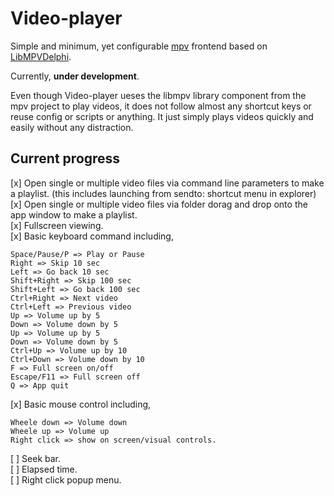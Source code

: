 # Video-player

Simple and minimum, yet configurable [mpv](https://mpv.io/) frontend based on [LibMPVDelphi](https://github.com/nbuyer/libmpvdelphi).

Currently, **under development**.

Even though Video-player ueses the libmpv library component from the mpv project to play videos, it does not follow almost any shortcut keys or reuse config or scripts or anything. It just simply plays videos quickly and easily without any distraction.

## Current progress

[x] Open single or multiple video files via command line parameters to make a playlist. (this includes launching from sendto: shortcut menu in explorer)  
[x] Open single or multiple video files via folder dorag and drop onto the app window to make a playlist.  
[x] Fullscreen viewing.  
[x] Basic keyboard command including,  
```
Space/Pause/P => Play or Pause 
Right => Skip 10 sec 
Left => Go back 10 sec 
Shift+Right => Skip 100 sec 
Shift+Left => Go back 100 sec 
Ctrl+Right => Next video 
Ctrl+Left => Previous video 
Up => Volume up by 5 
Down => Volume down by 5 
Up => Volume up by 5 
Down => Volume down by 5 
Ctrl+Up => Volume up by 10 
Ctrl+Down => Volume down by 10 
F => Full screen on/off 
Escape/F11 => Full screen off 
Q => App quit 
```
[x] Basic mouse control including,  
```
Wheele down => Volume down  
Wheele up => Volume up  
Right click => show on screen/visual controls.  
```

[ ] Seek bar.  
[ ] Elapsed time.  
[ ] Right click popup menu.  


